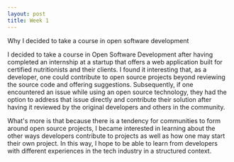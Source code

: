 ```yaml
---
layout: post
title: Week 1
---
```



Why I decided to take a course in open software development

I decided to take a course in Open Software Development after having completed an internship at a startup that offers a web application built for certified nutritionists and their clients. I found it interesting that, as a developer, one could contribute to open source projects beyond reviewing the source code and offering suggestions. Subsequently, if one encountered an issue while using an open source technology, they had the option to address that issue directly and contribute their solution after having it reviewed by the original developers and others in the community.  

  What's more is that because there is a tendency for communities to form around open source projects, I became interested in learning about the other ways developers contribute to projects as well as how one may start their own project. In this way, I hope to be able to learn from developers with different experiences in the tech industry in a structured context.
